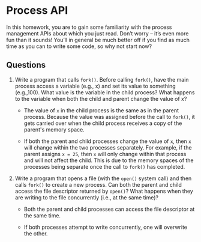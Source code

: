 # Process API

In this homework, you are to gain some familiarity with the process management APIs about which you just read. Don’t worry – it’s even more fun than it sounds! You’ll in general be much better off if you find as much time as you can to write some code, so why not start now?

## Questions

1. Write a program that calls `fork()`. Before calling `fork()`, have the main process access a variable (e.g., x) and set its value to something (e.g.,100). What value is the variable in the child process? What happens to the variable when both the child and parent change the value of x?

    - The value of `x` in the child process is the same as in the parent process. Because the value was assigned before the call to `fork()`, it gets carried over when the child process receives a copy of the parent's memory space.

    - If both the parent and child processes change the value of `x`, then `x` will change within the two processes separately. For example, if the parent assigns `x = 25`, then `x` will only change within that process and will not affect the child. This is due to the memory spaces of the processes being separate once the call to `fork()` has completed.


2. Write a program that opens a file (with the `open()` system call) and then calls `fork()` to create a new process. Can both the parent and child access the file descriptor returned by `open()`? What happens when they are writing to the file concurrently (i.e., at the same time)?

    - Both the parent and child processes can access the file descriptor at the same time.

    - If both processes attempt to write concurrently, one will overwrite the other.
